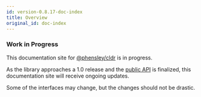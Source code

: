 ```yaml
---
id: version-0.8.17-doc-index
title: Overview
original_id: doc-index
---
```


### Work in Progress

This documentation site for [@phensley/cldr](https://www.npmjs.com/package/@phensley/cldr) is in progress.

As the library approaches a 1.0 release and the [public API](api-cldr.html) is finalized, this documentation site will receive ongoing updates.

Some of the interfaces may change, but the changes should not be drastic.

